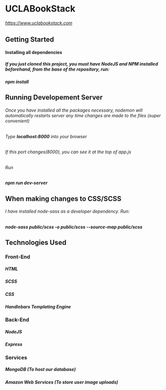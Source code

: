 
UCLABookStack
==============
###### https://www.uclabookstack.com



Getting Started
----------------

#### Installing all dependencies
##### If you just cloned this project, you must have NodeJS and NPM installed beforehand, from the base of the repository, run:

**_npm install_**


Running Developement Server
---------------------------
###### Once you have installed all the packages necessary, nodemon will automatically restarts server any time changes are made to the files (super convenient) 
###### Type **_localhost:8000_** into your browser
###### If this port changes(8000), you can see it at the top of app.js
###### Run

**_npm run dev-server_**

When making changes to CSS/SCSS
-------------------------------
###### I have installed node-sass as a developer dependency. Run:

**_node-sass public/scss -o public/scss --source-map public/scss_**





Technologies Used
-----------------

### Front-End

##### HTML 
##### SCSS
##### CSS
##### Handlebars Templating Engine

### Back-End

##### NodeJS
##### Express

### Services

##### MongoDB (To host our database)
##### Amazon Web Services (To store user image uploads)




